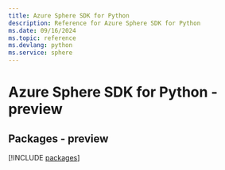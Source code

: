 ```yaml
---
title: Azure Sphere SDK for Python
description: Reference for Azure Sphere SDK for Python
ms.date: 09/16/2024
ms.topic: reference
ms.devlang: python
ms.service: sphere
---
```

# Azure Sphere SDK for Python - preview
## Packages - preview
[!INCLUDE [packages](sphere-index.md)]